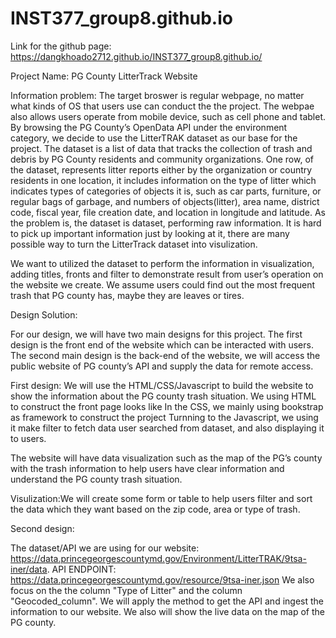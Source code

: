 # INST377_group8.github.io
Link for the github page: https://dangkhoado2712.github.io/INST377_group8.github.io/

Project Name: PG County LitterTrack Website

Information problem:
The target broswer is regular webpage, no matter what kinds of OS that users use can conduct the the project. The webpae also allows users operate from mobile device, such as cell phone and tablet. 
By browsing the PG County’s OpenData API under the environment category, we decide to use the LitterTRAK dataset as our base for the project. The dataset is a list of data that tracks the collection of trash and debris by PG County residents and community organizations. One row, of the dataset, represents litter reports either by the organization or country residents in one location, it includes information on the type of litter which indicates types of categories of objects it is, such as car parts, furniture, or regular bags of garbage, and numbers of objects(litter), area name, district code, fiscal year, file creation date, and location in longitude and latitude. 
As the problem is, the dataset is dataset, performing raw information. It is hard to pick up important information just by looking at it, there are many possible way to turn the LitterTrack dataset into visulization.

 We want to utilized the dataset to perform the information in visualization, adding titles, fronts and filter to demonstrate result from user’s operation on the website we create. We assume users could find out the most frequent trash that PG county has, maybe they are leaves or tires. 

Design Solution:

For our design, we will have two main designs for this project. The first design is the front end of the website which can be interacted with users. The second main design is the back-end of the website, we will access the public website of PG county’s API and supply the data for remote access.

First design:
We will use the HTML/CSS/Javascript to build the website to show the information about the PG county trash situation.
We using HTML to construct the front page looks like
In the CSS, we mainly using bookstrap as framework to construct the project
Turnning to the Javascript, we using it make filter to fetch data user searched from dataset, and also displaying it to users. 

The website will have data visualization such as the map of the PG’s county with the trash information to help users have clear information and understand the PG county trash situation.

Visulization:We will create some form or table to help users filter and sort the data which they want based on the zip code, area or type of trash.

Second design:

The dataset/API we are using for our website: https://data.princegeorgescountymd.gov/Environment/LitterTRAK/9tsa-iner/data.
API ENDPOINT: https://data.princegeorgescountymd.gov/resource/9tsa-iner.json
We also focus on the the column "Type of Litter" and the column "Geocoded_column".
We will apply the method to get the API and ingest the information to our website. We also will show the live data on the map of the PG county. 


